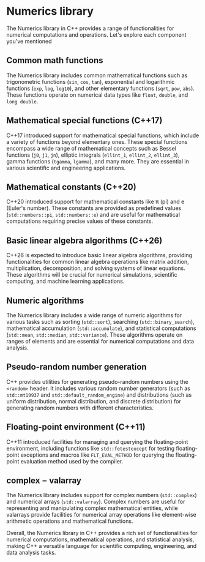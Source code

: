 # Numerics library

The Numerics library in C++ provides a range of functionalities for numerical computations and operations. Let's explore each component you've mentioned

## Common math functions

The Numerics library includes common mathematical functions such as trigonometric functions (`sin`, `cos`, `tan`), exponential and logarithmic functions (`exp`, `log`, `log10`), and other elementary functions (`sqrt`, `pow`, `abs`). These functions operate on numerical data types like `float`, `double`, and `long double`.

## Mathematical special functions (C++17)

C++17 introduced support for mathematical special functions, which include a variety of functions beyond elementary ones. These special functions encompass a wide range of mathematical concepts such as Bessel functions (`j0`, `j1`, `jn`), elliptic integrals (`ellint_1`, `ellint_2`, `ellint_3`), gamma functions (`tgamma`, `lgamma`), and many more. They are essential in various scientific and engineering applications.

## Mathematical constants (C++20)

C++20 introduced support for mathematical constants like π (pi) and e (Euler's number). These constants are provided as predefined values (`std::numbers::pi`, `std::numbers::e`) and are useful for mathematical computations requiring precise values of these constants.

## Basic linear algebra algorithms (C++26)

C++26 is expected to introduce basic linear algebra algorithms, providing functionalities for common linear algebra operations like matrix addition, multiplication, decomposition, and solving systems of linear equations. These algorithms will be crucial for numerical simulations, scientific computing, and machine learning applications.

## Numeric algorithms

The Numerics library includes a wide range of numeric algorithms for various tasks such as sorting (`std::sort`), searching (`std::binary_search`), mathematical accumulation (`std::accumulate`), and statistical computations (`std::mean`, `std::median`, `std::variance`). These algorithms operate on ranges of elements and are essential for numerical computations and data analysis.

## Pseudo-random number generation

C++ provides utilities for generating pseudo-random numbers using the `<random>` header. It includes various random number generators (such as `std::mt19937` and `std::default_random_engine`) and distributions (such as uniform distribution, normal distribution, and discrete distribution) for generating random numbers with different characteristics.

## Floating-point environment (C++11)

C++11 introduced facilities for managing and querying the floating-point environment, including functions like `std::fetestexcept` for testing floating-point exceptions and macros like `FLT_EVAL_METHOD` for querying the floating-point evaluation method used by the compiler.

## complex − valarray

The Numerics library includes support for complex numbers (`std::complex`) and numerical arrays (`std::valarray`). Complex numbers are useful for representing and manipulating complex mathematical entities, while valarrays provide facilities for numerical array operations like element-wise arithmetic operations and mathematical functions.

Overall, the Numerics library in C++ provides a rich set of functionalities for numerical computations, mathematical operations, and statistical analysis, making C++ a versatile language for scientific computing, engineering, and data analysis tasks.
